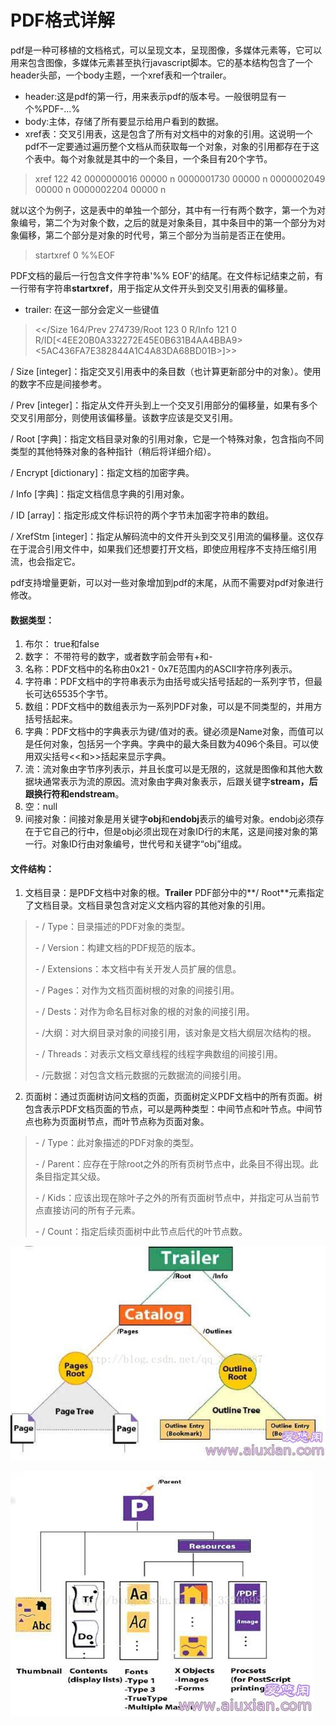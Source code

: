 # PDF格式详解

pdf是一种可移植的文档格式，可以呈现文本，呈现图像，多媒体元素等，它可以用来包含图像，多媒体元素甚至执行javascript脚本。它的基本结构包含了一个header头部，一个body主题，一个xref表和一个trailer。

* header:这是pdf的第一行，用来表示pdf的版本号。一般很明显有一个%PDF-...%
* body:主体，存储了所有要显示给用户看到的数据。
* xref表：交叉引用表，这是包含了所有对文档中的对象的引用。这说明一个pdf不一定要通过遍历整个文档从而获取每一个对象，对象的引用都存在于这个表中。每个对象就是其中的一个条目，一个条目有20个字节。

> xref
> 122 42
> 0000000016 00000 n
> 0000001730 00000 n
> 0000002049 00000 n
> 0000002204 00000 n

就以这个为例子，这是表中的单独一个部分，其中有一行有两个数字，第一个为对象编号，第二个为对象个数，之后的就是对象条目，其中条目中的第一个部分为对象偏移，第二个部分是对象的时代号，第三个部分为当前是否正在使用。

> startxref
> 0
> %%EOF

PDF文档的最后一行包含文件字符串'%% EOF'的结尾。在文件标记结束之前，有一行带有字符串**startxref**，用于指定从文件开头到交叉引用表的偏移量。

* trailer: 在这一部分会定义一些键值

> <</Size 164/Prev 274739/Root 123 0 R/Info 121 0 R/ID[<4EE20B0A332272E45E0B631B4AA4BBA9><5AC436FA7E382844A1C4A83DA68BD01B>]>>

/ Size [integer]：指定交叉引用表中的条目数（也计算更新部分中的对象）。使用的数字不应是间接参考。

/ Prev [integer]：指定从文件开头到上一个交叉引用部分的偏移量，如果有多个交叉引用部分，则使用该偏移量。该数字应该是交叉引用。

 / Root [字典]：指定文档目录对象的引用对象，它是一个特殊对象，包含指向不同类型的其他特殊对象的各种指针（稍后将详细介绍）。

/ Encrypt [dictionary]：指定文档的加密字典。

/ Info [字典]：指定文档信息字典的引用对象。

/ ID [array]：指定形成文件标识符的两个字节未加密字符串的数组。

/ XrefStm [integer]：指定从解码流中的文件开头到交叉引用流的偏移量。这仅存在于混合引用文件中，如果我们还想要打开文档，即使应用程序不支持压缩引用流，也会指定它。

pdf支持增量更新，可以对一些对象增加到pdf的末尾，从而不需要对pdf对象进行修改。

#### 数据类型：

1. 布尔： true和false
2. 数字： 不带符号的数字，或者数字前会带有+和-
3. 名称：PDF文档中的名称由0x21 - 0x7E范围内的ASCII字符序列表示。
4. 字符串：PDF文档中的字符串表示为由括号或尖括号括起的一系列字节，但最长可达65535个字节。
5. 数组：PDF文档中的数组表示为一系列PDF对象，可以是不同类型的，并用方括号括起来。
6. 字典：PDF文档中的字典表示为键/值对的表。键必须是Name对象，而值可以是任何对象，包括另一个字典。字典中的最大条目数为4096个条目。可以使用双尖括号<<和>>括起来显示字典。
7. 流：流对象由字节序列表示，并且长度可以是无限的，这就是图像和其他大数据块通常表示为流的原因。流对象由字典对象表示，后跟关键字**stream，**后跟换行符和**endstream**。
8. 空：null
9. 间接对象：间接对象是用关键字**obj**和**endobj**表示的编号对象。endobj必须存在于它自己的行中，但是obj必须出现在对象ID行的末尾，这是间接对象的第一行。对象ID行由对象编号，世代号和关键字“obj”组成。

#### 文件结构：

1. 文档目录：是PDF文档中对象的根。**Trailer** PDF部分中的**/ Root**元素指定了文档目录。文档目录包含对定义文档内容的其他对象的引用。

> \- / Type：目录描述的PDF对象的类型。
>
> \- / Version：构建文档的PDF规范的版本。
>
> \- / Extensions：本文档中有关开发人员扩展的信息。
>
> \- / Pages：对作为文档页面树根的对象的间接引用。
>
> \- / Dests：对作为命名目标对象的根的对象的间接引用。
>
> \- /大纲：对大纲目录对象的间接引用，该对象是文档大纲层次结构的根。
>
> \- / Threads：对表示文档文章线程的线程字典数组的间接引用。
>
> \- /元数据：对包含文档元数据的元数据流的间接引用。

2. 页面树：通过页面树访问文档的页面，页面树定义PDF文档中的所有页面。树包含表示PDF文档页面的节点，可以是两种类型：中间节点和叶节点。中间节点也称为页面树节点，而叶节点称为页面对象。

> \- / Type：此对象描述的PDF对象的类型。
>
> \- / Parent：应存在于除root之外的所有页树节点中，此条目不得出现。此条目指定其父级。
>
> \- / Kids：应该出现在除叶子之外的所有页面树节点中，并指定可从当前节点直接访问的所有子元素。
>
> \- / Count：指定后续页面树中此节点后代的叶节点数。

![PDF1](../img/PDF1.jpg)

![PDF2](../img/PDF2.jpg)

